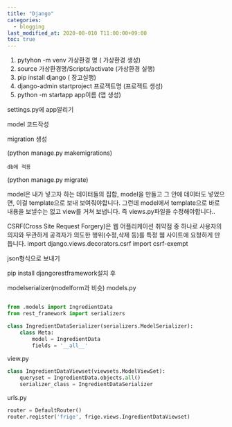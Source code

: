 ```yaml
---
title: "Django"
categories: 
  - blogging
last_modified_at: 2020-08-010 T11:00:00+09:00
toc: true
---
```


1. pytyhon -m venv 가상환경 명 ( 가상환경 생성)
2. source 가상환경명/Scripts/activate (가상환경 실행)
3. pip install django ( 장고실행)
4. django-admin startproject 프로젝트명 (프로젝트 생성)
5. python -m startapp app이름 (앱 생성)

settings.py에 app알리기

model 코드작성

migration 생성

(python manage.py makemigrations)

    db에 적용

(python manage.py migrate)


model은 내가 넣고자 하는 데이터들의 집합,
model을 만들고 그 안에 데이터도 넣었으면, 이걸 template으로 보내 보여줘야합니다.
그런데 model에서 template으로 바로 내용을 보낼수는 없고 view를 거쳐 보냅니다.
즉 views.py파일을 수정해야합니다..

CSRF(Cross Site Request Forgery)은 웹 어플리케이션 취약점 중 하나로 사용자의 의지와 무관하게
공격자가 의도한 행위(수정,삭제 등)를 특정 웹 사이트에 요청하게 만듭니다.
import django.views.decorators.csrf import csrf-exempt 



json형식으로 보내기


pip install djangorestframework설치 후

modelserializer(modelform과 비슷)
models.py

~~~python

from .models import IngredientData
from rest_framework import serializers

class IngredientDataSerializer(serializers.ModelSerializer):
    class Meta:
        model = IngredientData
        fields = '__all__'

~~~

view.py

~~~python
class IngredientDataViewset(viewsets.ModelViewSet):
    queryset = IngredientData.objects.all()
    serializer_class = IngredientDataSerializer

~~~

urls.py

~~~python
router = DefaultRouter()
router.register('frige', frige.views.IngredientDataViewset)

~~~
